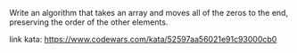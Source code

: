 Write an algorithm that takes an array and moves all of the zeros to the end, preserving the order of the other elements.

link kata: https://www.codewars.com/kata/52597aa56021e91c93000cb0